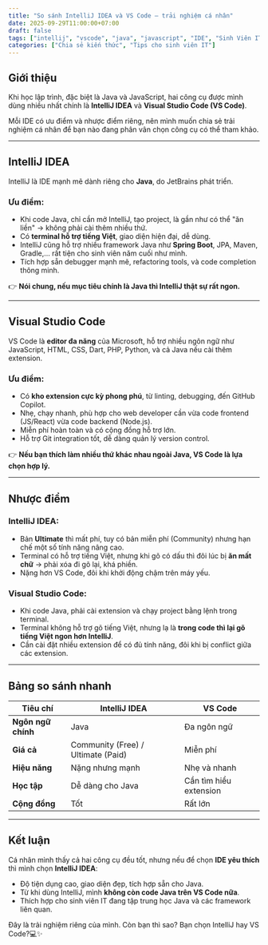 ```yaml
---
title: "So sánh IntelliJ IDEA và VS Code – trải nghiệm cá nhân"
date: 2025-09-29T11:00:00+07:00
draft: false
tags: ["intellij", "vscode", "java", "javascript", "IDE", "Sinh Viên IT"]
categories: ["Chia sẻ kiến thức", "Tips cho sinh viên IT"]
---
```


## Giới thiệu

Khi học lập trình, đặc biệt là Java và JavaScript, hai công cụ được mình dùng nhiều nhất chính là **IntelliJ IDEA** và **Visual Studio Code (VS Code)**.  

Mỗi IDE có ưu điểm và nhược điểm riêng, nên mình muốn chia sẻ trải nghiệm cá nhân để bạn nào đang phân vân chọn công cụ có thể tham khảo.

---

## IntelliJ IDEA

IntelliJ là IDE mạnh mẽ dành riêng cho **Java**, do JetBrains phát triển.  

### Ưu điểm:
- Khi code Java, chỉ cần mở IntelliJ, tạo project, là gần như có thể "ăn liền" → không phải cài thêm nhiều thứ.  
- Có **terminal hỗ trợ tiếng Việt**, giao diện hiện đại, dễ dùng.  
- IntelliJ cũng hỗ trợ nhiều framework Java như **Spring Boot**, JPA, Maven, Gradle,… rất tiện cho sinh viên năm cuối như mình.  
- Tích hợp sẵn debugger mạnh mẽ, refactoring tools, và code completion thông minh.

👉 **Nói chung, nếu mục tiêu chính là Java thì IntelliJ thật sự rất ngon.**  

---

## Visual Studio Code

VS Code là **editor đa năng** của Microsoft, hỗ trợ nhiều ngôn ngữ như JavaScript, HTML, CSS, Dart, PHP, Python, và cả Java nếu cài thêm extension.  

### Ưu điểm:
- Có **kho extension cực kỳ phong phú**, từ linting, debugging, đến GitHub Copilot.  
- Nhẹ, chạy nhanh, phù hợp cho web developer cần vừa code frontend (JS/React) vừa code backend (Node.js).  
- Miễn phí hoàn toàn và có cộng đồng hỗ trợ lớn.
- Hỗ trợ Git integration tốt, dễ dàng quản lý version control.

👉 **Nếu bạn thích làm nhiều thứ khác nhau ngoài Java, VS Code là lựa chọn hợp lý.**  

---

## Nhược điểm

### IntelliJ IDEA:
- Bản **Ultimate** thì mất phí, tuy có bản miễn phí (Community) nhưng hạn chế một số tính năng nâng cao.  
- Terminal có hỗ trợ tiếng Việt, nhưng khi gõ có dấu thì đôi lúc bị **ăn mất chữ** → phải xóa đi gõ lại, khá phiền.  
- Nặng hơn VS Code, đôi khi khởi động chậm trên máy yếu.

### Visual Studio Code:
- Khi code Java, phải cài extension và chạy project bằng lệnh trong terminal.  
- Terminal không hỗ trợ gõ tiếng Việt, nhưng lạ là **trong code thì lại gõ tiếng Việt ngon hơn IntelliJ**.  
- Cần cài đặt nhiều extension để có đủ tính năng, đôi khi bị conflict giữa các extension.

---

## Bảng so sánh nhanh

| Tiêu chí | IntelliJ IDEA | VS Code |
|----------|---------------|---------|
| **Ngôn ngữ chính** | Java | Đa ngôn ngữ |
| **Giá cả** | Community (Free) / Ultimate (Paid) | Miễn phí |
| **Hiệu năng** | Nặng nhưng mạnh | Nhẹ và nhanh |
| **Học tập** | Dễ dàng cho Java | Cần tìm hiểu extension |
| **Cộng đồng** | Tốt | Rất lớn |

---

## Kết luận

Cá nhân mình thấy cả hai công cụ đều tốt, nhưng nếu để chọn **IDE yêu thích** thì mình chọn **IntelliJ IDEA**:  

- Độ tiện dụng cao, giao diện đẹp, tích hợp sẵn cho Java.  
- Từ khi dùng IntelliJ, mình **không còn code Java trên VS Code nữa**.  
- Thích hợp cho sinh viên IT đang tập trung học Java và các framework liên quan.

Đây là trải nghiệm riêng của mình. Còn bạn thì sao? Bạn chọn IntelliJ hay VS Code?💻✨
